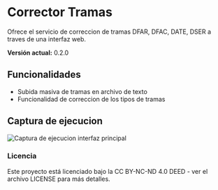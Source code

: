 # Corrector Tramas

Ofrece el servicio de correccion de tramas DFAR, DFAC, DATE, DSER a traves de una interfaz web.

**Versión actual:** 0.2.0

## Funcionalidades

- Subida masiva de tramas en archivo de texto
- Funcionalidad de correccion de los tipos de tramas

## Captura de ejecucion

![Captura de ejecucion interfaz principal](docs/images/CapturaEjecucion.PNG)

### Licencia

Este proyecto está licenciado bajo la CC BY-NC-ND 4.0 DEED - ver el archivo LICENSE para más detalles.
